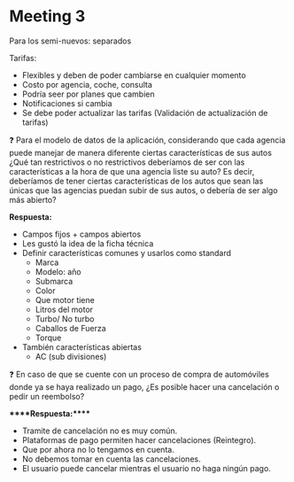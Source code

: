# Meeting 3

Para los semi-nuevos: separados

Tarifas:

- Flexibles y deben de poder cambiarse en cualquier momento
- Costo por agencia, coche, consulta
- Podría seer por planes que cambien
- Notificaciones si cambia
- Se debe poder actualizar las tarifas (Validación de actualización de tarifas)

<aside>
❓ Para el modelo de datos de la aplicación, considerando que cada agencia puede manejar de manera diferente ciertas características de sus autos ¿Qué tan restrictivos o no restrictivos deberíamos de ser con las características a la hora de que una agencia liste su auto? Es decir, deberíamos de tener ciertas características de los autos que sean las únicas que las agencias puedan subir de sus autos, o debería de ser algo más abierto?

</aside>

**Respuesta:**

- Campos fijos + campos abiertos
- Les gustó la idea de la ficha técnica
- Definir características comunes y usarlos como standard
  - Marca
  - Modelo: año
  - Submarca
  - Color
  - Que motor tiene
  - Litros del motor
  - Turbo/ No turbo
  - Caballos de Fuerza
  - Torque
- También características abiertas
  - AC (sub divisiones)

<aside>
❓ En caso de que se cuente con un proceso de compra de automóviles donde ya se haya realizado un pago, ¿Es posible hacer una cancelación o pedir un reembolso?

</aside>

********\*\*\*\*********Respuesta:********\*\*\*\*********

- Tramite de cancelación no es muy común.
- Plataformas de pago permiten hacer cancelaciones (Reintegro).
- Que por ahora no lo tengamos en cuenta.
- No debemos tomar en cuenta las cancelaciones.
- El usuario puede cancelar mientras el usuario no haga ningún pago.
